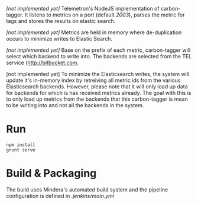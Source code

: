 
*[not implemented yet]* Telemetron's NodeJS implementation of carbon-tagger. It listens to metrics on a port (default _2003_), parses
the metric for tags and stores the results on elastic search.

*[not implemented yet]* Metrics are held in memory where de-duplication occurs to minimize writes to Elastic Search.


*[not implemented yet]* Base on the prefix of each metric, carbon-tagger will select which backend to write into. The backends are selected
from the TEL service (http://bitbucket.com.

[not implemented yet] To minimize the Elasticsearch writes, the system will update it's in-memory index by retreiving all metric ids from the various
Elasticsearch backends. However, please note that it will only load up data for backends for which is has received metrics already.
The goal with this is to only load up metrics from the backends that this carbon-tagger is mean to be writing into and not all the backends
in the system.


Run
====

    npm install
    grunt serve


Build & Packaging
=================

The build uses Mindera's automated build system and the pipeline configuration is defined in _.jenkins/main.yml_





